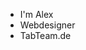 - I'm Alex
- Webdesigner
- TabTeam.de

<!---
SuIRviiVe/SuIRviiVe is a ✨ special ✨ repository because its `README.md` (this file) appears on your GitHub profile.
You can click the Preview link to take a look at your changes.
--->
